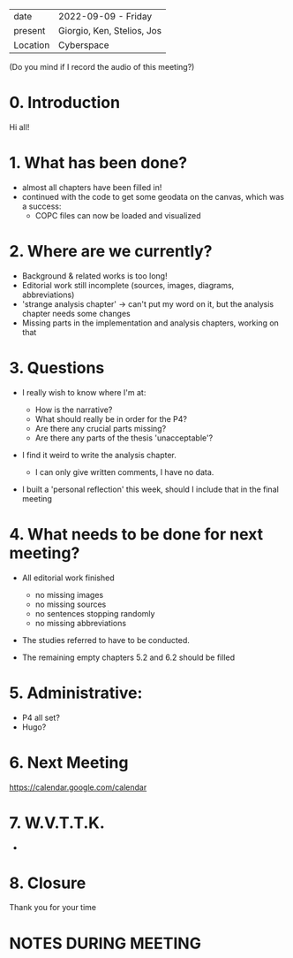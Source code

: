 |          |                         |
| -------- | ----------------------- |
| date     | 2022-09-09 - Friday
| present  | Giorgio, Ken, Stelios, Jos
| Location | Cyberspace

(Do you mind if I record the audio of this meeting?)

# 0. Introduction

Hi all!

# 1. What has been done?

- almost all chapters have been filled in! 
- continued with the code to get some geodata on the canvas, which was a success:
  - COPC files can now be loaded and visualized



# 2. Where are we currently? 

- Background & related works is too long! 
- Editorial work still incomplete (sources, images, diagrams, abbreviations)
- 'strange analysis chapter' -> can't put my word on it, but the analysis chapter needs some changes
- Missing parts in the implementation and analysis chapters, working on that



# 3. Questions

- I really wish to know where I'm at: 
    - How is the narrative?
    - What should really be in order for the P4? 
    - Are there any crucial parts missing?
    - Are there any parts of the thesis 'unacceptable'?

- I find it weird to write the analysis chapter. 
  - I can only give written comments, I have no data. 

- I built a 'personal reflection' this week, should I include that in the final meeting



# 4. What needs to be done for next meeting? 

- All editorial work finished 
  - no missing images 
  - no missing sources
  - no sentences stopping randomly
  - no missing abbreviations

- The studies referred to have to be conducted.

- The remaining empty chapters 5.2 and 6.2 should be filled  



# 5. Administrative: 

- P4 all set? 
- Hugo? 



# 6. Next Meeting 

https://calendar.google.com/calendar



# 7. W.V.T.T.K.

-

# 8. Closure

Thank you for your time 


# NOTES DURING MEETING 

```

```
